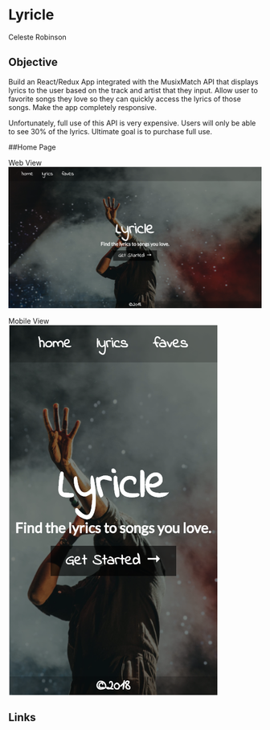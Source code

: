 # Lyricle

Celeste Robinson

## Objective

Build an React/Redux App integrated with the MusixMatch API that displays lyrics to the user based on the track and artist that they input. Allow user to favorite songs they love so they can quickly access the lyrics of those songs. Make the app completely responsive.

Unfortunately, full use of this API is very expensive. Users will only be able to see 30% of the lyrics. Ultimate goal is to purchase full use.

##Home Page

Web View
![homepage](screenshots/homepage-web-view.png)

Mobile View<br/>
![homepage-mobile](screenshots/homepage-mobile-view.png)

## Links